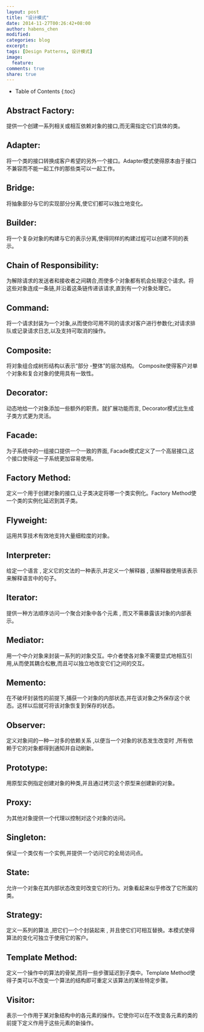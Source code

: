 ```yaml
---
layout: post
title: "设计模式"
date: 2014-11-27T00:26:42+08:00
author: habens_chen
modified:
categories: blog
excerpt:
tags: [Design Patterns, 设计模式]
image:
  feature:
comments: true
share: true
---
```

* Table of Contents
{:toc}


##  Abstract Factory:
	
提供一个创建一系列相关或相互依赖对象的接口,而无需指定它们具体的类。

##  Adapter:
	
将一个类的接口转换成客户希望的另外一个接口。Adapter模式使得原本由于接口不兼容而不能一起工作的那些类可以一起工作。

##  Bridge:		

将抽象部分与它的实现部分分离,使它们都可以独立地变化。

##  Builder:	

将一个复杂对象的构建与它的表示分离,使得同样的构建过程可以创建不同的表示。

##  Chain of Responsibility:	

为解除请求的发送者和接收者之间耦合,而使多个对象都有机会处理这个请求。将这些对象连成一条链,并沿着这条链传递该请求,直到有一个对象处理它。

##  Command:	

将一个请求封装为一个对象,从而使你可用不同的请求对客户进行参数化;对请求排队或记录请求日志,以及支持可取消的操作。

##  Composite:	

将对象组合成树形结构以表示“部分 -整体”的层次结构。 Composite使得客户对单个对象和复合对象的使用具有一致性。

##  Decorator:	

动态地给一个对象添加一些额外的职责。就扩展功能而言, Decorator模式比生成子类方式更为灵活。

##  Facade:	

为子系统中的一组接口提供一个一致的界面, Facade模式定义了一个高层接口,这个接口使得这一子系统更加容易使用。

##  Factory Method:	

定义一个用于创建对象的接口,让子类决定将哪一个类实例化。Factory Method使一个类的实例化延迟到其子类。

##  Flyweight:	

运用共享技术有效地支持大量细粒度的对象。

##  Interpreter:	

给定一个语言 , 定义它的文法的一种表示,并定义一个解释器 , 该解释器使用该表示来解释语言中的句子。

##  Iterator:	

提供一种方法顺序访问一个聚合对象中各个元素 , 而又不需暴露该对象的内部表示。

##  Mediator:	

用一个中介对象来封装一系列的对象交互。中介者使各对象不需要显式地相互引用,从而使其耦合松散,而且可以独立地改变它们之间的交互。

##  Memento:	

在不破坏封装性的前提下,捕获一个对象的内部状态,并在该对象之外保存这个状态。这样以后就可将该对象恢复到保存的状态。

##  Observer:	

定义对象间的一种一对多的依赖关系 ,以便当一个对象的状态发生改变时 ,所有依赖于它的对象都得到通知并自动刷新。

##  Prototype:	

用原型实例指定创建对象的种类,并且通过拷贝这个原型来创建新的对象。

##  Proxy:	

为其他对象提供一个代理以控制对这个对象的访问。

##  Singleton:	

保证一个类仅有一个实例,并提供一个访问它的全局访问点。

##  State:	

允许一个对象在其内部状态改变时改变它的行为。对象看起来似乎修改了它所属的类。

##  Strategy:	

定义一系列的算法 ,把它们一个个封装起来 , 并且使它们可相互替换。本模式使得算法的变化可独立于使用它的客户。

##  Template Method:	

定义一个操作中的算法的骨架,而将一些步骤延迟到子类中。Template Method使得子类可以不改变一个算法的结构即可重定义该算法的某些特定步骤。

##  Visitor:	

表示一个作用于某对象结构中的各元素的操作。它使你可以在不改变各元素的类的前提下定义作用于这些元素的新操作。
